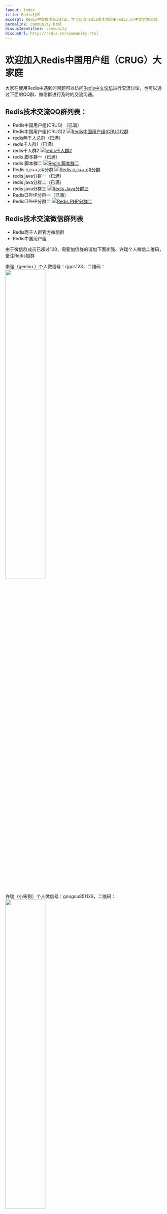 ```yaml
---
layout: index
title: Redis社区
excerpt: Redis中文技术交流社区，学习交流redis技术欢迎来redis.cn中文官方网站。
permalink: community.html
disqusIdentifier: community
disqusUrl: http://redis.cn/community.html
---
```


# 欢迎加入Redis中国用户组（CRUG）大家庭 #

大家在使用Redis中遇到的问题可以访问[Redis中文论坛](http://bbs.redis.cn)进行交流讨论，也可以通过下面的QQ群、微信群进行及时的交流沟通。

## Redis技术交流QQ群列表： ##

- Redis中国用户组(CRUG) （已满）
- Redis中国用户组(CRUG)2 <a target="_blank" href="http://shang.qq.com/wpa/qunwpa?idkey=65eea4d47c1ce55a3e2aa47abef174ca10dc11f277bdd940480e81493f60e433"><img border="0" src="http://pub.idqqimg.com/wpa/images/group.png" alt="Redis中国用户组(CRUG)2群" title="Redis中国用户组(CRUG)2群"></a>
- redis两千人总群（已满） 
- redis千人群1（已满） 
- redis千人群2 <a target="_blank" href="http://shang.qq.com/wpa/qunwpa?idkey=182db3534b98018983c9e4ddd72ca767a54a8e9c4313c78288997f300100f60c"><img border="0" src="http://pub.idqqimg.com/wpa/images/group.png" alt="redis千人群2" title="redis千人群2"></a>
- redis 脚本群一（已满）
- redis 脚本群二 <a target="_blank" href="http://shang.qq.com/wpa/qunwpa?idkey=e18f50bcb0e049f5fadb6c8193ee12315d2ed244fe5a944cd3c594eb82bbe9c7"><img border="0" src="http://pub.idqqimg.com/wpa/images/group.png" alt="Redis 脚本群二" title="Redis 脚本群二"></a>
- Redis c,c++,c#分群 <a target="_blank" href="http://shang.qq.com/wpa/qunwpa?idkey=1c4e07d4cd4fd2a118cc6d353feaf197cb40ed460a118ae46b779eacbf66a0d9"><img border="0" src="http://pub.idqqimg.com/wpa/images/group.png" alt="Redis c,c++,c#分群" title="Redis c,c++,c#分群"></a>
- redis java分群一（已满） 
- redis java分群二（已满） 
- redis java分群三 <a target="_blank" href="http://shang.qq.com/wpa/qunwpa?idkey=ca478975967851c74655fe4697c4e3804fd4424ba6549cfe046c233ac4b3d095"><img border="0" src="http://pub.idqqimg.com/wpa/images/group.png" alt="Redis Java分群三" title="Redis Java分群三"></a>
- Redis□PHP分群一（已满） 
- Redis□PHP分群二 <a target="_blank" href="http://shang.qq.com/wpa/qunwpa?idkey=bfd5c16e8972fe6e433a655cffc5e7111bc3213cc06e3d27c5896e06ea864f32"><img border="0" src="http://pub.idqqimg.com/wpa/images/group.png" alt="Redis PHP分群二" title="Redis PHP分群二"></a>

## Redis技术交流微信群列表 ##

- Redis两千人群官方微信群
- Redis中国用户组

由于微信群成员已超过100，需要加信群的请加下面李强、许瑞个人微信二维码，备注Redis加群

李强（geelou ）个人微信号：rjgcs123，二维码：<br/>
<img src="http://redis.cn/images/weixin/geelou.png" width="50%"/>

许瑞（小笨狗）个人微信号：gougou851129，二维码：<br/>
<img src="http://redis.cn/images/weixin/gougou851129.jpg" width="50%"/>

## 社区 ##

- [邮件列表](http://groups.google.com/group/redis-db)
- 让我们相聚在Freenode <code>#redis</code>频道 ([web access link](http://webchat.freenode.net/?channels=redis))
- 收听[Salvatore Twitter](http://twitter.com/antirez)


## Local meetups ##

* [London Redis Meetup Group](http://www.meetup.com/Redis-London)
* [San Francisco Meetup Group](http://sfmeetup.redis.io)

## Contributing to Redis ##

想为redis贡献一份力量么？

1. 进入Freenode #redis聊天频道找到Salvatore和Pieter.问问他们对你的主意有什么看法,有没有机会加入到下一个版本。我们尽可能保证redis简单，所以你很可能会有很大阻力。
2. 如果你没有得到反馈或者是积极的回应，那么把你的提议发到[mailing list](http://groups.google.com/group/redis-db)。务必解释你的用例和可能的接口形式。
3. 如果你获得正面回应，按以下步骤提交补丁：

---

- 创建<a href="http://github.com/antirez/redis">官方仓库分支</a>。
- 克隆你的分支： <code>git clone git@github.com:&lt;your-username&gt;/redis.git</code>
- 确保通过测试 <code>make &amp;&amp; make test</code>
- 创建一个主题分支: <code>git checkout -b new-feature</code>
- 加入测试和代码。
- 确保做完这些之后依然能通过测试: <code>make &amp;&amp; make test</code>
- 提交分支。
- [创建一个议题](https://github.com/antirez/redis/issues)并附上你分支的链接。
- 坐下来尽情享受吧


还有其他的方式来协助我们：

- [修复bug或者分享你对相关问题的经验](https://github.com/antirez/redis/issues)
- 改善[文档](http://github.com/antirez/redis-doc)
- 帮助维护或者创建新的[客户端库](/clients.html)
- Improve [改善这个页面](http://github.com/antirez/redis-io)